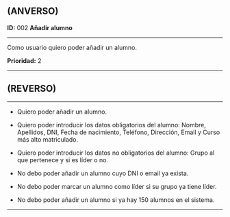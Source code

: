 ## (ANVERSO)

**ID:** 002 **Añadir alumno**

***

Como usuario quiero poder añadir un alumno.

**Prioridad:** 2

***

## (REVERSO)

***

* Quiero poder añadir un alumno.

* Quiero poder introducir los datos obligatorios del alumno: Nombre, Apellidos, DNI, Fecha de nacimiento, Teléfono, Dirección, Email y Curso más alto matriculado.

* Quiero poder introducir los datos no obligatorios del alumno: Grupo al que pertenece y si es líder o no.

* No debo poder añadir un alumno cuyo DNI o email ya exista.

* No debo poder marcar un alumno como líder si su grupo ya tiene líder.

* No debo poder añadir un alumno si ya hay 150 alumnos en el sistema.

***
